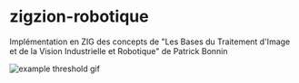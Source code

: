 # zigzion-robotique
Implémentation en ZIG des concepts de "Les Bases du Traitement d'Image et de la Vision Industrielle et Robotique" de Patrick Bonnin


![example threshold gif](example_threshold.gif)
